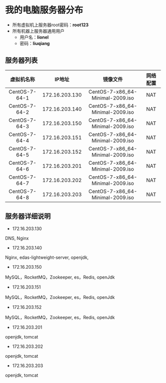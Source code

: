 # 我的电脑服务器分布

- 所有虚拟机上服务器root密码：__root123__
- 所有机器上服务器通用用户
  - 用户名：__lionel__ 
  - 密码：__liuqiang__

## 服务器列表

|  虚拟机名称  | IP地址 | 镜像文件 | 网络配置 |
| :-----------: | :-----------:  | :-----------------: | :------------: |
| CentOS-7-64-1 | 172.16.203.130 | CentOS-7-x86_64-Minimal-2009.iso | NAT |
| CentOS-7-64-2 | 172.16.203.140 | CentOS-7-x86_64-Minimal-2009.iso | NAT |
| CentOS-7-64-3 | 172.16.203.150 | CentOS-7-x86_64-Minimal-2009.iso | NAT |
| CentOS-7-64-4 | 172.16.203.151 | CentOS-7-x86_64-Minimal-2009.iso | NAT |
| CentOS-7-64-5 | 172.16.203.152 | CentOS-7-x86_64-Minimal-2009.iso | NAT |
| CentOS-7-64-6 | 172.16.203.201 | CentOS-7-x86_64-Minimal-2009.iso | NAT |
| CentOS-7-64-7 | 172.16.203.202 | CentOS-7-x86_64-Minimal-2009.iso | NAT |
| CentOS-7-64-8 | 172.16.203.203 | CentOS-7-x86_64-Minimal-2009.iso | NAT |


## 服务器详细说明

- 172.16.203.130

DNS, Nginx

- 172.16.203.140

Nginx, edas-lightweight-server, openjdk, 

- 172.16.203.150

MySQL，RocketMQ，Zookeeper, es，Redis, openJdk

- 172.16.203.151

MySQL，RocketMQ，Zookeeper, es，Redis, openJdk

- 172.16.203.152

MySQL，RocketMQ，Zookeeper, es，Redis, openJdk

- 172.16.203.201

openjdk, tomcat

- 172.16.203.202

openjdk, tomcat

- 172.16.203.203

openjdk, tomcat 